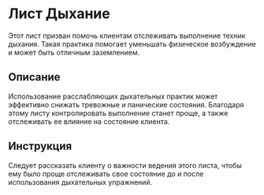 # Лист Дыхание

Этот лист призван помочь клиентам отслеживать выполнение техник дыхания.
Такая практика помогает уменьшать физическое возбуждение и может быть
отличным заземлением.

## Описание

Использование расслабляющих дыхательных практик может эффективно снижать
тревожные и панические состояния. Благодаря этому листу контролировать
выполнение станет проще, а также отслеживать ее влияние на состояние
клиента.

## Инструкция

Следует рассказать клиенту о важности ведения этого листа, чтобы ему
было проще отслеживать свое состояние до и после использования
дыхательных упражнений.
